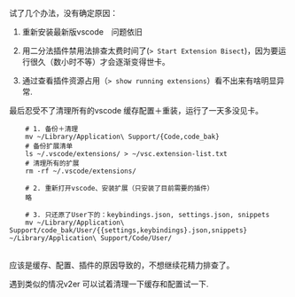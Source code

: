 试了几个办法，没有确定原因：
1. 重新安装最新版vscode　问题依旧

2. 用二分法插件禁用法排查太费时间了(`> Start Extension Bisect`)，因为要运行很久（数小时不等）才会逐渐变得世卡。

3. 通过查看插件资源占用（`> show running extensions`）看不出来有啥明显异常.

最后忍受不了清理所有的vscode 缓存配置＋重装，运行了一天多没见卡。

```
    # 1. 备份＋清理
    mv ~/Library/Application\ Support/{Code,code_bak}
    # 备份扩展清单
    ls ~/.vscode/extensions/ > ~/vsc.extension-list.txt
    # 清理所有的扩展
    rm -rf ~/.vscode/extensions/

    # 2. 重新打开vscode、安装扩展（只安装了目前需要的插件）
    略

    # 3. 只还原了User下的：keybindings.json, settings.json, snippets
    mv ~/Library/Application\ Support/code_bak/User/{{settings,keybindings}.json,snippets}  ~/Library/Application\ Support/Code/User/
　　
```

应该是缓存、配置、插件的原因导致的，不想继续花精力排查了。

遇到类似的情况v2er 可以试着清理一下缓存和配置试一下.
